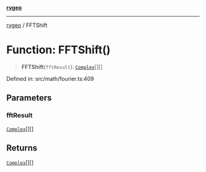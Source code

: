 [**rvgeo**](../README.md)

***

[rvgeo](../globals.md) / FFTShift

# Function: FFTShift()

> **FFTShift**(`fftResult`): [`Complex`](../type-aliases/Complex.md)[][]

Defined in: src/math/fourier.ts:409

## Parameters

### fftResult

[`Complex`](../type-aliases/Complex.md)[][]

## Returns

[`Complex`](../type-aliases/Complex.md)[][]

